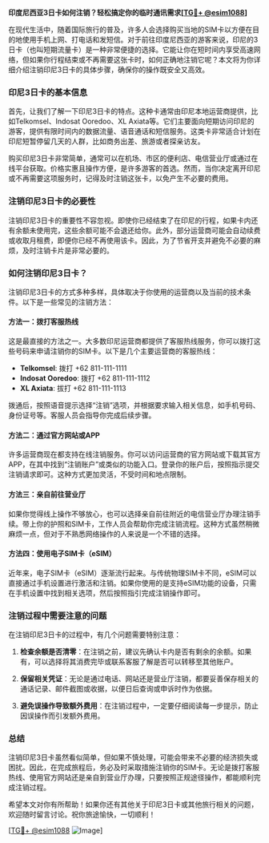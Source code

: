 **印度尼西亚3日卡如何注销？轻松搞定你的临时通讯需求[[TG💪+ @esim1088](https://t.me/s/esim1088)]**

在现代生活中，随着国际旅行的普及，许多人会选择购买当地的SIM卡以方便在目的地使用手机上网、打电话和发短信。对于前往印度尼西亚的游客来说，印尼的3日卡（也叫短期流量卡）是一种非常便捷的选择。它能让你在短时间内享受高速网络，但如果你行程结束或不再需要这张卡时，如何正确地注销它呢？本文将为你详细介绍注销印尼3日卡的具体步骤，确保你的操作既安全又高效。

### 印尼3日卡的基本信息

首先，让我们了解一下印尼3日卡的特点。这种卡通常由印尼本地运营商提供，比如Telkomsel、Indosat Ooredoo、XL Axiata等。它们主要面向短期访问印尼的游客，提供有限时间内的数据流量、语音通话和短信服务。这类卡非常适合计划在印尼短暂停留几天的人群，比如商务出差、旅游或者探亲访友。

购买印尼3日卡非常简单，通常可以在机场、市区的便利店、电信营业厅或通过在线平台获取。价格实惠且操作方便，是许多游客的首选。然而，当你决定离开印尼或不再需要这项服务时，记得及时注销这张卡，以免产生不必要的费用。

### 注销印尼3日卡的必要性

注销印尼3日卡的重要性不容忽视。即使你已经结束了在印尼的行程，如果卡内还有余额未使用完，这些余额可能不会退还给你。此外，部分运营商可能会自动续费或收取月租费，即便你已经不再使用该卡。因此，为了节省开支并避免不必要的麻烦，及时注销卡片是非常必要的。

### 如何注销印尼3日卡？

注销印尼3日卡的方式多种多样，具体取决于你使用的运营商以及当前的技术条件。以下是一些常见的注销方法：

#### 方法一：拨打客服热线

这是最直接的方法之一。大多数印尼运营商都提供了客服热线服务，你可以拨打这些号码来申请注销你的SIM卡。以下是几个主要运营商的客服热线：

- **Telkomsel**: 拨打 +62 811-111-1111
- **Indosat Ooredoo**: 拨打 +62 811-111-1112
- **XL Axiata**: 拔打 +62 811-111-1113

拨通后，按照语音提示选择“注销”选项，并根据要求输入相关信息，如手机号码、身份证号等。客服人员会指导你完成后续步骤。

#### 方法二：通过官方网站或APP

许多运营商现在都支持在线注销服务。你可以访问运营商的官方网站或下载其官方APP，在其中找到“注销账户”或类似的功能入口。登录你的账户后，按照指示提交注销请求即可。这种方式更加灵活，不受时间和地点限制。

#### 方法三：亲自前往营业厅

如果你觉得线上操作不够放心，也可以选择亲自前往附近的电信营业厅办理注销手续。带上你的护照和SIM卡，工作人员会帮助你完成注销流程。这种方式虽然稍微麻烦一点，但对于不熟悉网络操作的人来说是一个不错的选择。

#### 方法四：使用电子SIM卡（eSIM）

近年来，电子SIM卡（eSIM）逐渐流行起来。与传统物理SIM卡不同，eSIM可以直接通过手机设置进行激活和注销。如果你使用的是支持eSIM功能的设备，只需在手机设置中找到相关选项，然后按照指引完成注销操作即可。

### 注销过程中需要注意的问题

在注销印尼3日卡的过程中，有几个问题需要特别注意：

1. **检查余额是否清零**：在注销之前，建议先确认卡内是否有剩余的余额。如果有，可以选择将其消费完毕或联系客服了解是否可以转移至其他账户。
   
2. **保留相关凭证**：无论是通过电话、网站还是营业厅注销，都要妥善保存相关的通话记录、邮件截图或收据，以便日后查询或申诉时作为依据。

3. **避免误操作导致额外费用**：在注销过程中，一定要仔细阅读每一步提示，防止因误操作而引发额外费用。

### 总结

注销印尼3日卡虽然看似简单，但如果不慎处理，可能会带来不必要的经济损失或困扰。因此，在完成旅程后，务必及时采取措施注销你的SIM卡。无论是拨打客服热线、使用官方网站还是亲自到营业厅办理，只要按照正规途径操作，都能顺利完成注销过程。

希望本文对你有所帮助！如果你还有其他关于印尼3日卡或其他旅行相关的问题，欢迎随时留言讨论。祝你旅途愉快，一切顺利！

[[TG💪+ @esim1088](https://t.me/s/esim1088) ![Image](https://i.postimg.cc/4NQfJmqS/Snipaste-2025-05-13-00-14-12.png)]